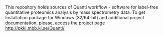 This repository holds sources of Quanti workflow - software for label-free quantitative proteomics analysis by mass spectrometry data. 
To get Installation package for Windows (32/64-bit) and additional project documentation, please, access the project page http://pkki.mbb.ki.se/Quanti/
